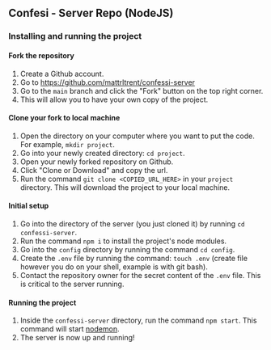 ## Confesi - Server Repo (NodeJS)
### Installing and running the project
#### Fork the repository
 1. Create a Github account.
 2. Go to https://github.com/mattrltrent/confessi-server
 3. Go to the `main` branch and click the "Fork" button on the top right corner.
 4. This will allow you to have your own copy of the project.
#### Clone your fork to local machine
 1. Open the directory on your computer where you want to put the code. For example, `mkdir project`.
 2. Go into your newly created directory: `cd project`.
 3. Open your newly forked repository on Github.
 4. Click "Clone or Download" and copy the url.
 5. Run the command `git clone <COPIED_URL_HERE>` in your `project` directory. This will download the project to your local machine.
#### Initial setup
 1. Go into the directory of the server (you just cloned it) by running `cd confessi-server`.
 2. Run the command `npm i` to install the project's node modules.
 3. Go into the `config` directory by running the command `cd config`.
 4. Create the `.env` file by running the command: `touch .env` (create file however you do on your shell, example is with git bash).
 5. Contact the repository owner for the secret content of the `.env` file. This is critical to the server running.
#### Running the project
 1. Inside the `confessi-server` directory, run the command `npm start`. This command will start [nodemon](https://www.npmjs.com/package/nodemon).
 2. The server is now up and running!
